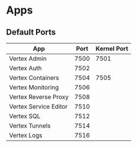 # Apps

## Default Ports

| App                   | Port | Kernel Port |
|-----------------------|------|-------------|
| Vertex Admin          | 7500 | 7501        |
| Vertex Auth           | 7502 |             |
| Vertex Containers     | 7504 | 7505        |
| Vertex Monitoring     | 7506 |             |
| Vertex Reverse Proxy  | 7508 |             |
| Vertex Service Editor | 7510 |             |
| Vertex SQL            | 7512 |             |
| Vertex Tunnels        | 7514 |             |
| Vertex Logs           | 7516 |             |
